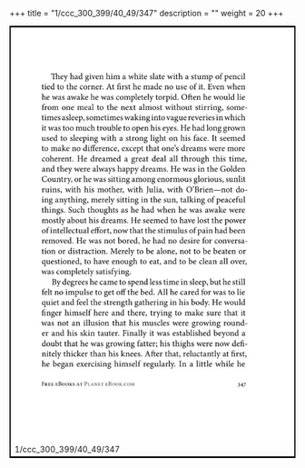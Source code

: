 +++
title = "1/ccc_300_399/40_49/347"
description = ""
weight = 20
+++

<table style="border:2px solid black;max-width:800px;max-height:800px;" 
><tr><td><img class="center-fit-jpg"
src="/jpg_/out_jpg_1984__347.jpg"  >1/ccc_300_399/40_49/347</img></td></tr></table>